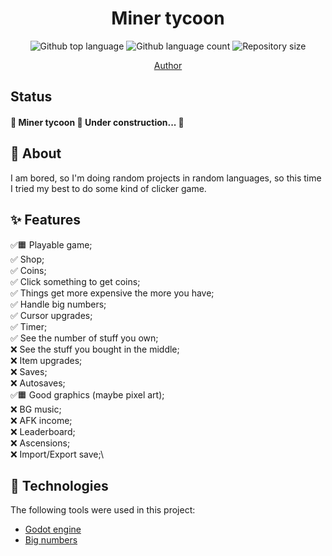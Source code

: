 
<h1 align="center">Miner tycoon</h1>


<p align="center">
  <img alt="Github top language" src="https://img.shields.io/github/languages/top/ondrejhonus/miner_tycoon?color=56BEB8">
  <img alt="Github language count" src="https://img.shields.io/github/languages/count/ondrejhonus/miner_tycoon?color=56BEB8">
  <img alt="Repository size" src="https://img.shields.io/github/repo-size/ondrejhonus/miner_tycoon?color=56BEB8">
</p>
<p align="center">
  <a href="https://github.com/ondrejhonus" target="_blank">Author</a>
</p>

 ## Status ##

<h4> 
	🚧  Miner tycoon 🚀 Under construction...  🚧
</h4> 

## 💭 About ##

I am bored, so I'm doing random projects in random languages,
so this time I tried my best to do some kind of clicker game.

## ✨ Features ##

✅🟧 Playable game;\
✅ Shop;\
✅ Coins;\
✅ Click something to get coins;\
✅ Things get more expensive the more you have;\
✅ Handle big numbers;\
✅ Cursor upgrades;\
✅ Timer;\
✅ See the number of stuff you own;\
❌ See the stuff you bought in the middle;\
❌ Item upgrades;\
❌ Saves;\
❌ Autosaves;\
✅🟧 Good graphics (maybe pixel art);\
❌ BG music;\
❌ AFK income;\
❌ Leaderboard;\
❌ Ascensions;\
❌ Import/Export save;\

## 🚀 Technologies ##

The following tools were used in this project:

- [Godot engine](https://godotengine.org/)
- [Big numbers](https://github.com/ChronoDK/GodotBigNumberClass)


